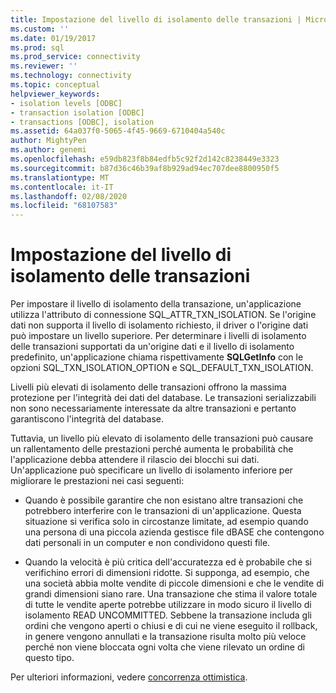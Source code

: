 ```yaml
---
title: Impostazione del livello di isolamento delle transazioni | Microsoft Docs
ms.custom: ''
ms.date: 01/19/2017
ms.prod: sql
ms.prod_service: connectivity
ms.reviewer: ''
ms.technology: connectivity
ms.topic: conceptual
helpviewer_keywords:
- isolation levels [ODBC]
- transaction isolation [ODBC]
- transactions [ODBC], isolation
ms.assetid: 64a037f0-5065-4f45-9669-6710404a540c
author: MightyPen
ms.author: genemi
ms.openlocfilehash: e59db823f8b84edfb5c92f2d142c8238449e3323
ms.sourcegitcommit: b87d36c46b39af8b929ad94ec707dee8800950f5
ms.translationtype: MT
ms.contentlocale: it-IT
ms.lasthandoff: 02/08/2020
ms.locfileid: "68107583"
---
```

# <a name="setting-the-transaction-isolation-level"></a>Impostazione del livello di isolamento delle transazioni
Per impostare il livello di isolamento della transazione, un'applicazione utilizza l'attributo di connessione SQL_ATTR_TXN_ISOLATION. Se l'origine dati non supporta il livello di isolamento richiesto, il driver o l'origine dati può impostare un livello superiore. Per determinare i livelli di isolamento delle transazioni supportati da un'origine dati e il livello di isolamento predefinito, un'applicazione chiama rispettivamente **SQLGetInfo** con le opzioni SQL_TXN_ISOLATION_OPTION e SQL_DEFAULT_TXN_ISOLATION.  
  
 Livelli più elevati di isolamento delle transazioni offrono la massima protezione per l'integrità dei dati del database. Le transazioni serializzabili non sono necessariamente interessate da altre transazioni e pertanto garantiscono l'integrità del database.  
  
 Tuttavia, un livello più elevato di isolamento delle transazioni può causare un rallentamento delle prestazioni perché aumenta le probabilità che l'applicazione debba attendere il rilascio dei blocchi sui dati. Un'applicazione può specificare un livello di isolamento inferiore per migliorare le prestazioni nei casi seguenti:  
  
-   Quando è possibile garantire che non esistano altre transazioni che potrebbero interferire con le transazioni di un'applicazione. Questa situazione si verifica solo in circostanze limitate, ad esempio quando una persona di una piccola azienda gestisce file dBASE che contengono dati personali in un computer e non condividono questi file.  
  
-   Quando la velocità è più critica dell'accuratezza ed è probabile che si verifichino errori di dimensioni ridotte. Si supponga, ad esempio, che una società abbia molte vendite di piccole dimensioni e che le vendite di grandi dimensioni siano rare. Una transazione che stima il valore totale di tutte le vendite aperte potrebbe utilizzare in modo sicuro il livello di isolamento READ UNCOMMITTED. Sebbene la transazione includa gli ordini che vengono aperti o chiusi e di cui ne viene eseguito il rollback, in genere vengono annullati e la transazione risulta molto più veloce perché non viene bloccata ogni volta che viene rilevato un ordine di questo tipo.  
  
 Per ulteriori informazioni, vedere [concorrenza ottimistica](../../../odbc/reference/develop-app/optimistic-concurrency.md).
